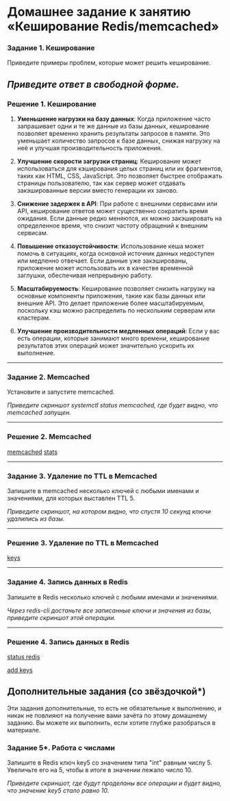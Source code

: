 # Домашнее задание к занятию «Кеширование Redis/memcached»


### Задание 1. Кеширование 

Приведите примеры проблем, которые может решить кеширование. 

*Приведите ответ в свободной форме.*
---
### Решение 1. Кеширование
1. **Уменьшение нагрузки на базу данных**: Когда приложение часто запрашивает одни и те же данные из базы данных, кеширование позволяет временно хранить результаты запросов в памяти. Это уменьшает количество запросов к базе данных, снижая нагрузку на неё и улучшая производительность приложения.

2. **Улучшение скорости загрузки страниц**: Кеширование может использоваться для кэширования целых страниц или их фрагментов, таких как HTML, CSS, JavaScript. Это позволяет быстрее отображать страницы пользователю, так как сервер может отдавать закэшированные версии вместо генерации их заново.

3. **Снижение задержек в API**: При работе с внешними сервисами или API, кеширование ответов может существенно сократить время ожидания. Если данные редко меняются, их можно закэшировать на определенное время, что снизит частоту обращений к внешним сервисам.

4. **Повышение отказоустойчивости**: Использование кеша может помочь в ситуациях, когда основной источник данных недоступен или медленно отвечает. Если данные уже закэшированы, приложение может использовать их в качестве временной заглушки, обеспечивая непрерывную работу.

5. **Масштабируемость**: Кеширование позволяет снизить нагрузку на основные компоненты приложения, такие как базы данных или внешние API. Это делает приложение более масштабируемым, поскольку кэш можно распределить по нескольким серверам или кластерам.

6. **Улучшение производительности медленных операций**: Если у вас есть операции, которые занимают много времени, кеширование результатов этих операций может значительно ускорить их выполнение.

---

### Задание 2. Memcached

Установите и запустите memcached.

*Приведите скриншот systemctl status memcached, где будет видно, что memcached запущен.*

---
### Решение 2. Memcached
[memcached](https://github.com/sash3939/Redis-memcached/assets/156709540/ee9704a4-d321-4f9b-9ac1-1241aa88a64b)
[stats](https://github.com/sash3939/Redis-memcached/assets/156709540/fa79097e-2647-4d0e-8769-bdaf85555a5c)

---

### Задание 3. Удаление по TTL в Memcached

Запишите в memcached несколько ключей с любыми именами и значениями, для которых выставлен TTL 5. 

*Приведите скриншот, на котором видно, что спустя 10 секунд ключи удалились из базы.*

---
### Решение 3. Удаление по TTL в Memcached
[keys](https://github.com/sash3939/Redis-memcached/assets/156709540/5ff27364-b667-4947-866d-aa3c190f9a09)

---
### Задание 4. Запись данных в Redis

Запишите в Redis несколько ключей с любыми именами и значениями. 

*Через redis-cli достаньте все записанные ключи и значения из базы, приведите скриншот этой операции.*

---
### Решение 4. Запись данных в Redis

[status redis](https://github.com/sash3939/Redis-memcached/assets/156709540/194bf213-bda1-4f00-8dc2-246b99767ab3)

[add keys](https://github.com/sash3939/Redis-memcached/assets/156709540/fefedcd0-78af-4d20-b01a-1d3bed5b6643)

## Дополнительные задания (со звёздочкой*)
Эти задания дополнительные, то есть не обязательные к выполнению, и никак не повлияют на получение вами зачёта по этому домашнему заданию. Вы можете их выполнить, если хотите глубже разобраться в материале.

### Задание 5*. Работа с числами 

Запишите в Redis ключ key5 со значением типа "int" равным числу 5. Увеличьте его на 5, чтобы в итоге в значении лежало число 10.  

*Приведите скриншот, где будут проделаны все операции и будет видно, что значение key5 стало равно 10.*
